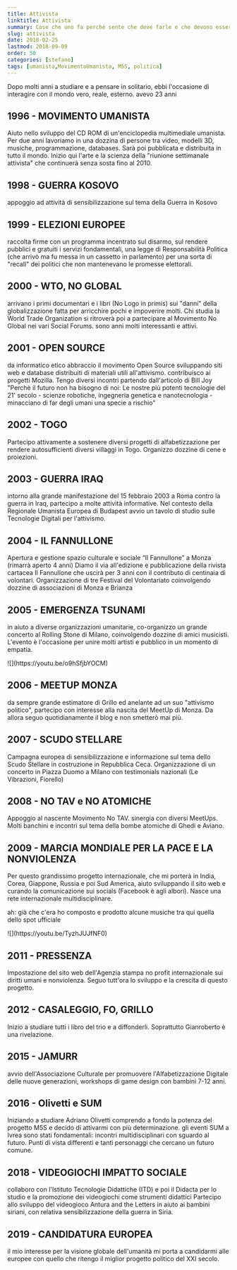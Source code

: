 ```yaml
---
title: Attivista
linktitle: Attivista
summary: Cose che uno fa perché sente che deve farle e che devono essere fatte
slug: attivista
date: 2018-02-25
lastmod: 2018-09-09
order: 50
categories: [stefano]
tags: [umanista,MovimentoUmanista, M5S, politica]
---
```

Dopo molti anni a studiare e a pensare in solitario, ebbi l'occasione di interagire con il mondo vero, reale, esterno. avevo 23 anni

## 1996 - MOVIMENTO UMANISTA
Aiuto nello sviluppo del CD ROM di un'enciclopedia multimediale umanista.
Per due anni lavoriamo in una dozzina di persone tra video, modelli 3D, musiche, programmazione, databases. Sarà poi pubblicata e distribuita in tutto il mondo.
Inizio qui l'arte e la scienza della "riunione settimanale attivista" che continuerà senza sosta fino al 2010.

## 1998 - GUERRA KOSOVO
appoggio ad attività di sensibilizzazione sul tema della Guerra in Kosovo

## 1999 - ELEZIONI EUROPEE
raccolta firme con un programma incentrato sul disarmo, sul rendere pubblici e gratuiti i servizi fondamentali, una legge di Responsabilità Politica (che arrivò ma fu messa in un cassetto in parlamento) per una sorta di "recall" dei politici che non mantenevano le promesse elettorali.

## 2000 - WTO, NO GLOBAL
arrivano i primi documentari e i libri (No Logo in primis) sui "danni" della globalizzazione fatta per arricchire pochi e impoverire molti. Chi studia la World Trade Organization si ritroverà poi a partecipare al Movimento No Global nei vari Social Forums. sono anni molti interessanti e attivi.

## 2001 - OPEN SOURCE 
da informatico etico abbraccio il movimento Open Source sviluppando siti web e database distribuiti di materiali utili all'attivismo. contribuisco ai progetti Mozilla.
Tengo diversi incontri partendo dall'articolo di Bill Joy "Perchè il futuro non ha bisogno di noi: Le nostre più potenti tecnologie del 21' secolo - scienze robotiche, ingegneria genetica e nanotecnologia - minacciano di far degli umani una specie a rischio"

## 2002 - TOGO
Partecipo attivamente a sostenere diversi progetti di alfabetizzazione per rendere autosufficienti diversi villaggi in Togo. Organizzo dozzine di cene e proiezioni.

## 2003 - GUERRA IRAQ
intorno alla grande manifestazione del 15 febbraio 2003 a Roma contro la guerra in Iraq, partecipo a molte attività informative.
Nel contesto della Regionale Umanista Europea di Budapest avvio un tavolo di studio sulle Tecnologie Digitali per l'attivismo.

## 2004 - IL FANNULLONE
Apertura e gestione spazio culturale e sociale “Il Fannullone” a Monza (rimarrà aperto 4 anni)
Diamo il via all'edizione e pubblicazione della rivista cartacea Il Fannullone che uscirà per 3 anni con il contributo di centinaia di volontari.
Organizzazione di tre Festival del Volontariato coinvolgendo dozzine di associazioni di Monza e Brianza

## 2005 - EMERGENZA TSUNAMI
in aiuto a diverse organizzazioni umanitarie, co-organizzo un grande concerto al Rolling Stone di Milano, coinvolgendo dozzine di amici musicisti. L'evento è l'occasione per unire molti artisti e pubblico in un momento di empatia.

<YouTube id="o9hSfjbYOCM" />
![](https://youtu.be/o9hSfjbYOCM)

## 2006 - MEETUP MONZA
da sempre grande estimatore di Grillo ed anelante ad un suo "attivismo politico", partecipo con interesse alla nascita del MeetUp di Monza.
Da allora seguo quotidianamente il blog e non smetterò mai più.

## 2007 - SCUDO STELLARE
Campagna europea di sensibilizzazione e informazione sul tema dello Scudo Stellare in costruzione in Repubblica Ceca. Organizzazione di un concerto in Piazza Duomo a Milano con testimonials nazionali (Le Vibrazioni, Fiorello)

## 2008 - NO TAV e NO ATOMICHE
Appoggio al nascente Movimento No TAV. sinergia con diversi MeetUps.
Molti banchini e incontri sul tema della bombe atomiche di Ghedi e Aviano.

## 2009 - MARCIA MONDIALE PER LA PACE E LA NONVIOLENZA
Per questo grandissimo progetto internazionale, che mi porterà in India, Corea, Giappone, Russia e poi Sud America, aiuto sviluppando il sito web e curando la comunicazione sui socials (Facebook è agli albori). Nasce una rete internazionale multidisciplinare.

ah: già che c'era ho composto e prodotto alcune musiche tra qui quella dello spot ufficiale

<YouTube id="TyzhJUJfNF0" />
![](https://youtu.be/TyzhJUJfNF0)

## 2011 - PRESSENZA
Impostazione del sito web dell'Agenzia stampa no profit internazionale sui diritti umani e nonviolenza. Seguo tutt'ora lo sviluppo e la crescita di questo progetto.

## 2012 - CASALEGGIO, FO, GRILLO
Inizio a studiare tutti i libro del trio e a diffonderli. Soprattutto Gianroberto è una rivelazione.

## 2015 - JAMURR
avvio dell'Associazione Culturale per promuovere l'Alfabetizzazione Digitale delle nuove generazioni, workshops di game design con bambini 7-12 anni.

## 2016 - Olivetti e SUM
Iniziando a studiare Adriano Olivetti comprendo a fondo la potenza del progetto M5S e decido di attivarmi con più determinazione.
gli eventi SUM a Ivrea sono stati fondamentali: incontri multidisciplinari con sguardo al futuro. Punti di vista differenti e tanti personaggi che cercano un futuro comune.

## 2018 - VIDEOGIOCHI IMPATTO SOCIALE
collaboro con l'Istituto Tecnologie Didattiche (ITD) e poi il Didacta per lo studio e la promozione dei videogiochi come strumenti didattici
Partecipo allo sviluppo del videogioco Antura and the Letters in aiuto ai bambini siriani, con relativa sensibilizzazione della guerra in Siria.

## 2019 - CANDIDATURA EUROPEA
il mio interesse per la visione globale dell'umanità mi porta a candidarmi alle europee con quello che ritengo il miglior progetto politico del XXI secolo.
